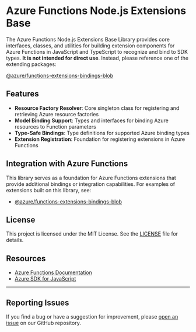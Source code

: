 # Azure Functions Node.js Extensions Base

The Azure Functions Node.js Extensions Base Library provides core interfaces, classes, and utilities for building extension components for Azure Functions in JavaScript and TypeScript to recognize and bind to SDK types. **It is not intended for direct use**. Instead, please reference one of the extending packages:

[@azure/functions-extensions-bindings-blob](https://github.com/Azure/azure-functions-nodejs-extensions/tree/main/azure-functions-nodejs-extensions-blob)

## Features

-   **Resource Factory Resolver**: Core singleton class for registering and retrieving Azure resource factories
-   **Model Binding Support**: Types and interfaces for binding Azure resources to Function parameters
-   **Type-Safe Bindings**: Type definitions for supported Azure binding types
-   **Extension Registration**: Foundation for registering extensions in Azure Functions

## Integration with Azure Functions

This library serves as a foundation for Azure Functions extensions that provide additional bindings or integration capabilities. For examples of extensions built on this library, see:

-   [@azure/functions-extensions-bindings-blob](https://github.com/Azure/azure-functions-nodejs-extensions/tree/main/azure-functions-nodejs-extensions-blob)

## License

This project is licensed under the MIT License. See the [LICENSE](./LICENSE) file for details.

## Resources

-   [Azure Functions Documentation](https://learn.microsoft.com/azure/azure-functions/)
-   [Azure SDK for JavaScript](https://github.com/Azure/azure-sdk-for-js)

---

## Reporting Issues

If you find a bug or have a suggestion for improvement, please [open an issue](https://github.com/Azure/azure-functions-nodejs-extensions/issues) on our GitHub repository.
